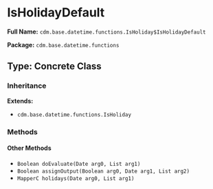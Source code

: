 # IsHolidayDefault

**Full Name:** `cdm.base.datetime.functions.IsHoliday$IsHolidayDefault`

**Package:** `cdm.base.datetime.functions`

## Type: Concrete Class

### Inheritance

**Extends:**
- `cdm.base.datetime.functions.IsHoliday`

### Methods

#### Other Methods

- `Boolean doEvaluate(Date arg0, List arg1)`
- `Boolean assignOutput(Boolean arg0, Date arg1, List arg2)`
- `MapperC holidays(Date arg0, List arg1)`

